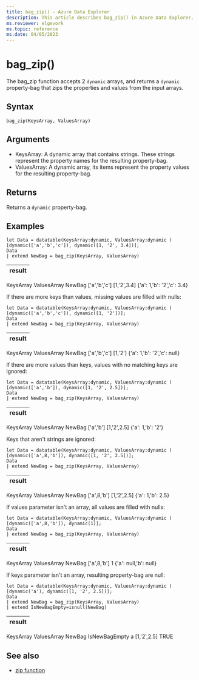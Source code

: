 ```yaml
---
title: bag_zip() - Azure Data Explorer 
description: This article describes bag_zip() in Azure Data Explorer.
ms.reviewer: elgevork
ms.topic: reference
ms.date: 04/05/2023
---
```

# bag_zip()

The bag_zip function accepts 2 `dynamic` arrays, and returns a `dynamic` property-bag that zips the properties and values from the input arrays.

## Syntax

`bag_zip(KeysArray, ValuesArray)`

## Arguments

* KeysArray: A dynamic array that contains strings. These strings represent the property names for the resulting property-bag.
* ValuesArray: A dynamic array, its items represent the property values for the resulting property-bag.

## Returns

Returns a `dynamic` property-bag.

## Examples

<!-- csl: https://help.kusto.windows.net/Samples -->
```kusto
let Data = datatable(KeysArray:dynamic, ValuesArray:dynamic ) [dynamic(['a','b','c']), dynamic([1, '2', 3.4])];
Data
| extend NewBag = bag_zip(KeysArray, ValuesArray)
```

|result|
|---|
KeysArray ValuesArray NewBag
['a','b','c'] [1,'2',3.4] {'a': 1,'b': '2','c': 3.4}

If there are more keys than values, missing values are filled with nulls:
<!-- csl: https://help.kusto.windows.net/Samples -->
```kusto
let Data = datatable(KeysArray:dynamic, ValuesArray:dynamic ) [dynamic(['a','b','c']), dynamic([1, '2'])];
Data
| extend NewBag = bag_zip(KeysArray, ValuesArray)
```

|result|
|---|
KeysArray ValuesArray NewBag
['a','b','c'] [1,'2'] {'a': 1,'b': '2','c': null}

If there are more values than keys, values with no matching keys are ignored:

<!-- csl: https://help.kusto.windows.net/Samples -->
```kusto
let Data = datatable(KeysArray:dynamic, ValuesArray:dynamic ) [dynamic(['a','b']), dynamic([1, '2', 2.5])];
Data
| extend NewBag = bag_zip(KeysArray, ValuesArray)
```

|result|
|---|
KeysArray ValuesArray NewBag
['a','b'] [1,'2',2.5] {'a': 1,'b': '2'}

Keys that aren't strings are ignored:

<!-- csl: https://help.kusto.windows.net/Samples -->
```kusto
let Data = datatable(KeysArray:dynamic, ValuesArray:dynamic ) [dynamic(['a',8,'b']), dynamic([1, '2', 2.5])];
Data
| extend NewBag = bag_zip(KeysArray, ValuesArray)
```

|result|
|---|
KeysArray ValuesArray NewBag
['a',8,'b'] [1,'2',2.5] {'a': 1,'b': 2.5}

If values parameter isn't an array, all values are filled with nulls:

<!-- csl: https://help.kusto.windows.net/Samples -->
```kusto
let Data = datatable(KeysArray:dynamic, ValuesArray:dynamic ) [dynamic(['a',8,'b']), dynamic(1)];
Data
| extend NewBag = bag_zip(KeysArray, ValuesArray)
```

|result|
|---|
KeysArray ValuesArray NewBag
['a',8,'b'] 1 {'a': null,'b': null}

If keys parameter isn't an array, resulting property-bag are null:

<!-- csl: https://help.kusto.windows.net/Samples -->
```kusto
let Data = datatable(KeysArray:dynamic, ValuesArray:dynamic ) [dynamic('a'), dynamic([1, '2', 2.5])];
Data
| extend NewBag = bag_zip(KeysArray, ValuesArray)
| extend IsNewBagEmpty=isnull(NewBag)
```

|result|
|---|
KeysArray ValuesArray NewBag IsNewBagEmpty
a [1,'2',2.5]  TRUE

## See also

* [zip function](zipfunction.md)
